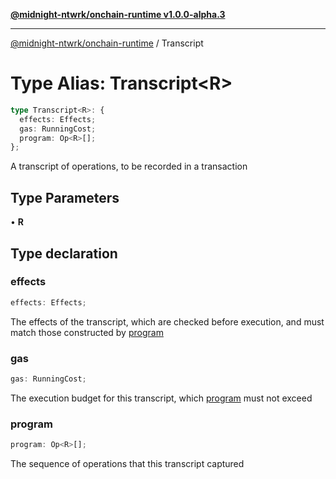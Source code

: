 [**@midnight-ntwrk/onchain-runtime v1.0.0-alpha.3**](../README.md)

***

[@midnight-ntwrk/onchain-runtime](../globals.md) / Transcript

# Type Alias: Transcript\<R\>

```ts
type Transcript<R>: {
  effects: Effects;
  gas: RunningCost;
  program: Op<R>[];
};
```

A transcript of operations, to be recorded in a transaction

## Type Parameters

• **R**

## Type declaration

### effects

```ts
effects: Effects;
```

The effects of the transcript, which are checked before execution, and
must match those constructed by [program](Transcript.md#program)

### gas

```ts
gas: RunningCost;
```

The execution budget for this transcript, which [program](Transcript.md#program) must not
exceed

### program

```ts
program: Op<R>[];
```

The sequence of operations that this transcript captured
